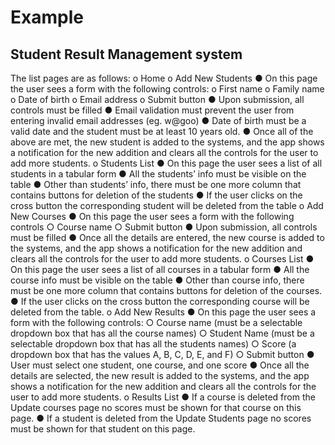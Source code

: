 # Example
## Student Result Management system
The list pages are as follows: 
o Home
o Add New Students
  ● On this page the user sees a form with the following controls:
      o First name
      o Family name
      o Date of birth
      o Email address
      o Submit button
  ● Upon submission, all controls must be filled
  ● Email validation must prevent the user from entering invalid email addresses (eg. w@goo)
  ● Date of birth must be a valid date and the student must be at least 10 years old.
  ● Once all of the above are met, the new student is added to the systems, and the app shows a notification for the new addition and clears all the controls for the user to add more students.
o Students List
  ● On this page the user sees a list of all students in a tabular form
  ● All the students’ info must be visible on the table
  ● Other than students’ info, there must be one more column that contains buttons for deletion of the students
  ● If the user clicks on the cross button the corresponding student will be deleted from the table
o Add New Courses
  ● On this page the user sees a form with the following controls
      ○ Course name
      ○ Submit button
  ● Upon submission, all controls must be filled
  ● Once all the details are entered, the new course is added to the systems, and the app shows a notification
  for the new addition and clears all the controls for the user to add more students.
o Courses List
  ● On this page the user sees a list of all courses in a tabular form
  ● All the course info must be visible on the table
  ● Other than course info, there must be one more column that contains buttons for deletion of the  courses.
  ● If the user clicks on the cross button the corresponding course will be deleted from the table.
o Add New Results
  ● On this page the user sees a form with the following controls:
      ○ Course name (must be a selectable dropdown box that has all the course names)
      ○ Student Name (must be a selectable dropdown box that has all the students names)
      ○ Score (a dropdown box that has the values A, B, C, D, E, and F)
      ○ Submit button
  ● User must select one student, one course, and one score
  ● Once all the details are selected, the new result is added to the systems, and the app shows a notification for the new addition and clears all the controls for the user to add more students.
  o Results List
  ● If a course is deleted from the Update courses page no scores must be shown for that course on this page.
  ● If a student is deleted from the Update Students page no scores must be shown for that student on this page.

